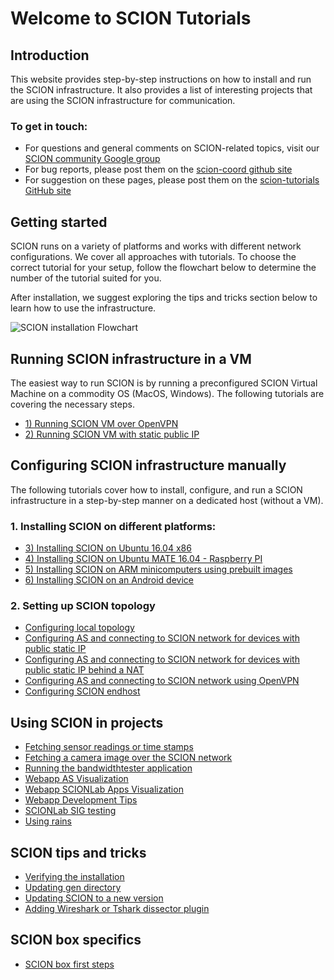 # Welcome to SCION Tutorials

## Introduction

This website provides step-by-step instructions on how to install and run the SCION infrastructure. It also provides a list of interesting projects that are using the SCION infrastructure for communication.

### To get in touch:

* For questions and general comments on SCION-related topics, visit our [SCION community Google group](https://groups.google.com/forum/#!forum/scion-community)
* For bug reports, please post them on the [scion-coord github site](https://github.com/netsec-ethz/scion-coord)
* For suggestion on these pages, please post them on the [scion-tutorials GitHub site](https://github.com/netsec-ethz/scion-tutorials)

## Getting started

SCION runs on a variety of platforms and works with different network configurations. We cover all approaches with tutorials. To choose the correct tutorial for your setup, follow the flowchart below to determine the number of the tutorial suited for you.

After installation, we suggest exploring the tips and tricks section below to learn how to use the infrastructure.

![SCION installation Flowchart](images/installation_flowchart.png)

## Running SCION infrastructure in a VM

The easiest way to run SCION is by running a preconfigured SCION Virtual Machine on a commodity OS (MacOS, Windows). The following tutorials are covering the necessary steps.

* [1) Running SCION VM over OpenVPN](virtual_machine_setup/dynamic_ip.md)
* [2) Running SCION VM with static public IP](virtual_machine_setup/static_ip.md)

## Configuring SCION infrastructure manually

The following tutorials cover how to install, configure, and run a SCION infrastructure in a step-by-step manner on a dedicated host (without a VM).

### 1. Installing SCION on different platforms:

* [3) Installing SCION on Ubuntu 16.04 x86](native_setup/ubuntu_x86_build.md)
* [4) Installing SCION on Ubuntu MATE 16.04 - Raspberry PI](native_setup/rpi_ubuntu.md)
* [5) Installing SCION on ARM minicomputers using prebuilt images](native_setup/image_builder.md)
* [6) Installing SCION on an Android device](native_setup/android.md)

### 2. Setting up SCION topology

* [Configuring local topology](general_scion_configuration/local_top.md)
* [Configuring AS and connecting to SCION network for devices with public static IP](general_scion_configuration/public_ip.md)
* [Configuring AS and connecting to SCION network for devices with public static IP behind a NAT](general_scion_configuration/public_ip_nat.md)
* [Configuring AS and connecting to SCION network using OpenVPN](general_scion_configuration/vpn_setup.md)
* [Configuring SCION endhost](general_scion_configuration/setup_endhost.md)

## Using SCION in projects

* [Fetching sensor readings or time stamps](sample_projects/fetch_sensor_readings.md)
* [Fetching a camera image over the SCION network](sample_projects/access_camera.md)
* [Running the bandwidthtester application](sample_projects/bwtester.md)
* [Webapp AS Visualization](as_visualization/webapp.md)
* [Webapp SCIONLab Apps Visualization](as_visualization/webapp_apps.md)
* [Webapp Development Tips](as_visualization/webapp_development.md)
* [SCIONLab SIG testing](sample_projects/remote_sig.md)
* [Using rains](sample_projects/rains.md)

## SCION tips and tricks

* [Verifying the installation](general_scion_configuration/verifying_scion_installation.md)
* [Updating gen directory](scion_tricks/changing_gen_dir.md)
* [Updating SCION to a new version](scion_tricks/updating_scion.md)
* [Adding Wireshark or Tshark dissector plugin](scion_tricks/wireshark.md)

## SCION box specifics

* [SCION box first steps](scionbox/scionbox.md)

